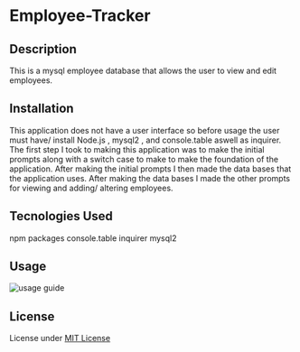 # Employee-Tracker

## Description
This is a mysql employee database that allows the user to view and edit employees.

## Installation
This application does not have a user interface so before usage the user must have/ install Node.js , mysql2 , and console.table aswell as inquirer.
The first step I took to making this application was to make the initial prompts along with a switch case to make to make the foundation of the application. After making the initial prompts I then made the data bases that the application uses. After making the data bases I made the other prompts for viewing and adding/ altering employees.

## Tecnologies Used
npm packages 
console.table
inquirer
mysql2


## Usage 
![usage guide](./assets/Untitled_%20May%202%2C%202022%2010_07%20PM.gif)
## License
License under [MIT License](licenese)

